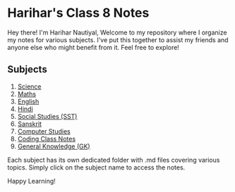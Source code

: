 # Harihar's Class 8 Notes

Hey there! I'm Harihar Nautiyal, Welcome to my repository where I organize my notes for various subjects. I've put this together to assist my friends and anyone else who might benefit from it. Feel free to explore!

## Subjects

1. [Science](/Science_docs/README.md)
2. [Maths](./Maths_docs/README.md)
3. [English](./English_docs/README.md)
4. [Hindi](./Hindi_docs/README.md)
5. [Social Studies (SST)](./SST_docs/README.md)
6. [Sanskrit](./Sanskrit_docs/README.md)
7. [Computer Studies](./Computer_docs/README.md)
8. [Coding Class Notes](./Coding_class/README.md)
9. [General Knowledge (GK)](./GK_docs/README.md)

Each subject has its own dedicated folder with .md files covering various topics. Simply click on the subject name to access the notes.

Happy Learning!
